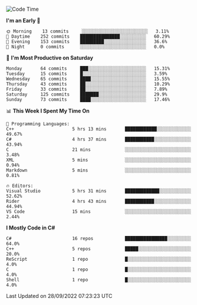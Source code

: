 <!--START_SECTION:waka-->
![Code Time](http://img.shields.io/badge/Code%20Time-832%20hrs%2054%20mins-blue)

**I'm an Early 🐤** 

```text
🌞 Morning    13 commits     ░░░░░░░░░░░░░░░░░░░░░░░░░   3.11% 
🌆 Daytime    252 commits    ███████████████░░░░░░░░░░   60.29% 
🌃 Evening    153 commits    █████████░░░░░░░░░░░░░░░░   36.6% 
🌙 Night      0 commits      ░░░░░░░░░░░░░░░░░░░░░░░░░   0.0%

```
📅 **I'm Most Productive on Saturday** 

```text
Monday       64 commits     ███░░░░░░░░░░░░░░░░░░░░░░   15.31% 
Tuesday      15 commits     █░░░░░░░░░░░░░░░░░░░░░░░░   3.59% 
Wednesday    65 commits     ████░░░░░░░░░░░░░░░░░░░░░   15.55% 
Thursday     43 commits     ██░░░░░░░░░░░░░░░░░░░░░░░   10.29% 
Friday       33 commits     ██░░░░░░░░░░░░░░░░░░░░░░░   7.89% 
Saturday     125 commits    ███████░░░░░░░░░░░░░░░░░░   29.9% 
Sunday       73 commits     ████░░░░░░░░░░░░░░░░░░░░░   17.46%

```


📊 **This Week I Spent My Time On** 

```text
💬 Programming Languages: 
C++                      5 hrs 13 mins       ████████████░░░░░░░░░░░░░   49.67% 
C#                       4 hrs 37 mins       ███████████░░░░░░░░░░░░░░   43.94% 
C                        21 mins             ░░░░░░░░░░░░░░░░░░░░░░░░░   3.48% 
XML                      5 mins              ░░░░░░░░░░░░░░░░░░░░░░░░░   0.94% 
Markdown                 5 mins              ░░░░░░░░░░░░░░░░░░░░░░░░░   0.81%

🔥 Editors: 
Visual Studio            5 hrs 31 mins       █████████████░░░░░░░░░░░░   52.62% 
Rider                    4 hrs 43 mins       ███████████░░░░░░░░░░░░░░   44.94% 
VS Code                  15 mins             ░░░░░░░░░░░░░░░░░░░░░░░░░   2.44%

```

**I Mostly Code in C#** 

```text
C#                       16 repos            ████████████████░░░░░░░░░   64.0% 
C++                      5 repos             █████░░░░░░░░░░░░░░░░░░░░   20.0% 
ReScript                 1 repo              █░░░░░░░░░░░░░░░░░░░░░░░░   4.0% 
C                        1 repo              █░░░░░░░░░░░░░░░░░░░░░░░░   4.0% 
Shell                    1 repo              █░░░░░░░░░░░░░░░░░░░░░░░░   4.0%

```



 Last Updated on 28/09/2022 07:23:23 UTC
<!--END_SECTION:waka-->

